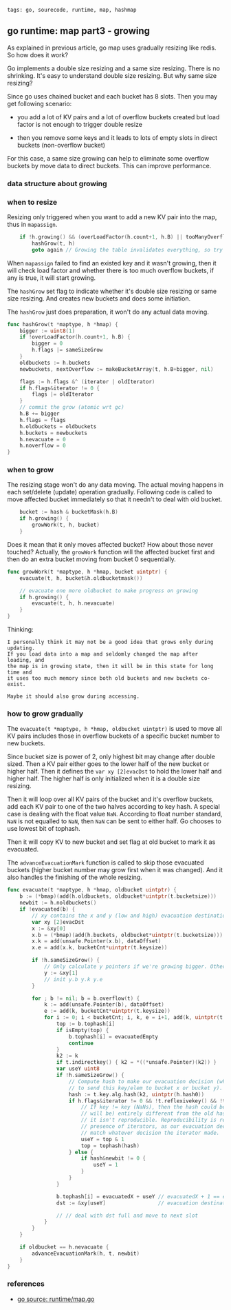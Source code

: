 ```metadata
tags: go, sourecode, runtime, map, hashmap
```

## go runtime: map part3 - growing

As explained in previous article, go map uses gradually resizing like redis. So how
 does it work?

Go implements a double size resizing and a same size resizing. There is no shrinking.
It's easy to understand double size resizing. But why same size resizing?

Since go uses chained bucket and each bucket has 8 slots. Then you may get following
 scenario:

- you add a lot of KV pairs and a lot of overflow buckets created but load
 factor is not enough to trigger double resize

- then you remove some keys and it leads to lots of empty slots in direct buckets (non-overflow bucket)

For this case, a same size growing can help to eliminate some overflow buckets by move
 data to direct buckets. This can improve performance.

### data structure about growing

### when to resize
Resizing only triggered when you want to add a new KV pair into the map, thus in `mapassign`.

```go
	if !h.growing() && (overLoadFactor(h.count+1, h.B) || tooManyOverflowBuckets(h.noverflow, h.B)) {
		hashGrow(t, h)
		goto again // Growing the table invalidates everything, so try again
```

When `mapassign` failed to find an existed key and it wasn't growing, then it will check
 load factor and whether there is too much overflow buckets, if any is true, it will start
 growing.

The `hashGrow` set flag to indicate whether it's double size resizing or same size resizing.
And creates new buckets and does some initiation.

The `hashGrow` just does preparation, it won't do any actual data moving. 
```go
func hashGrow(t *maptype, h *hmap) {
	bigger := uint8(1)
	if !overLoadFactor(h.count+1, h.B) {
		bigger = 0
		h.flags |= sameSizeGrow
	}
	oldbuckets := h.buckets
	newbuckets, nextOverflow := makeBucketArray(t, h.B+bigger, nil)

	flags := h.flags &^ (iterator | oldIterator)
	if h.flags&iterator != 0 {
		flags |= oldIterator
	}
	// commit the grow (atomic wrt gc)
	h.B += bigger
	h.flags = flags
	h.oldbuckets = oldbuckets
	h.buckets = newbuckets
	h.nevacuate = 0
	h.noverflow = 0
}
```

### when to grow

The resizing stage won't do any data moving.  The actual moving happens in each
 set/delete (update) operation gradually. Following code is called to move affected
 bucket immediately so that it needn't to deal with old bucket.

``` go
	bucket := hash & bucketMask(h.B)
	if h.growing() {
		growWork(t, h, bucket)
	}
```

Does it mean that it only moves affected bucket? How about those never touched?
Actually, the `growWork` function will the affected bucket first and then do an
 extra bucket moving from bucket 0 sequentially.

``` go
func growWork(t *maptype, h *hmap, bucket uintptr) {
	evacuate(t, h, bucket&h.oldbucketmask())

	// evacuate one more oldbucket to make progress on growing
	if h.growing() {
		evacuate(t, h, h.nevacuate)
	}
}
```

Thinking:

    I personally think it may not be a good idea that grows only during updating.
    If you load data into a map and seldomly changed the map after loading, and
    the map is in growing state, then it will be in this state for long time and
    it uses too much memory since both old buckets and new buckets co-exist.

    Maybe it should also grow during accessing.


### how to grow gradually
The `evacuate(t *maptype, h *hmap, oldbucket uintptr)` is used to move all KV pairs
 includes those in overflow buckets of a specific bucket number to new buckets.

Since bucket size is power of 2, only highest bit may change after double sized. Then
 a KV pair either goes to the lower half of the new bucket or higher half. Then it
 defines the `var xy [2]evacDst` to hold the lower half and higher half. The higher
 half is only initialized when it is a double size resizing.

Then it will loop over all KV pairs of the bucket and it's overflow buckets, add each
 KV pair to one of the two halves according to key hash. A special case is dealing
 with the float value `NaN`. According to float number standard, `NaN` is not equalled
 to `NaN`, then `NaN` can be sent to either half. Go chooses to use lowest bit of tophash.

Then it will copy KV to new bucket and set flag at old bucket to mark it as evacuated.

The `advanceEvacuationMark` function is called to skip those evacuated buckets (higher
 bucket number may grow first when it was changed). And it also handles the finishing of
 the whole resizing.

```go
func evacuate(t *maptype, h *hmap, oldbucket uintptr) {
	b := (*bmap)(add(h.oldbuckets, oldbucket*uintptr(t.bucketsize)))
	newbit := h.noldbuckets()
	if !evacuated(b) {
		// xy contains the x and y (low and high) evacuation destinations.
		var xy [2]evacDst
		x := &xy[0]
		x.b = (*bmap)(add(h.buckets, oldbucket*uintptr(t.bucketsize)))
		x.k = add(unsafe.Pointer(x.b), dataOffset)
		x.e = add(x.k, bucketCnt*uintptr(t.keysize))

		if !h.sameSizeGrow() {
			// Only calculate y pointers if we're growing bigger. Otherwise GC can see bad pointers.
			y := &xy[1]
            // init y.b y.k y.e
		}

		for ; b != nil; b = b.overflow(t) {
			k := add(unsafe.Pointer(b), dataOffset)
			e := add(k, bucketCnt*uintptr(t.keysize))
			for i := 0; i < bucketCnt; i, k, e = i+1, add(k, uintptr(t.keysize)), add(e, uintptr(t.elemsize)) {
				top := b.tophash[i]
				if isEmpty(top) {
					b.tophash[i] = evacuatedEmpty
					continue
				}
				k2 := k
				if t.indirectkey() { k2 = *((*unsafe.Pointer)(k2)) }
				var useY uint8
				if !h.sameSizeGrow() {
					// Compute hash to make our evacuation decision (whether we need
					// to send this key/elem to bucket x or bucket y).
					hash := t.key.alg.hash(k2, uintptr(h.hash0))
					if h.flags&iterator != 0 && !t.reflexivekey() && !t.key.alg.equal(k2, k2) {
						// If key != key (NaNs), then the hash could be (and probably
						// will be) entirely different from the old hash. Moreover,
						// it isn't reproducible. Reproducibility is required in the
						// presence of iterators, as our evacuation decision must
						// match whatever decision the iterator made.
						useY = top & 1
						top = tophash(hash)
					} else {
						if hash&newbit != 0 {
							useY = 1
						}
					}
				}

				b.tophash[i] = evacuatedX + useY // evacuatedX + 1 == evacuatedY
				dst := &xy[useY]                 // evacuation destination

                // // deal with dst full and move to next slot
			}
		}
	}

	if oldbucket == h.nevacuate {
		advanceEvacuationMark(h, t, newbit)
	}
}
```

### references
- [go source: runtime/map.go](https://github.com/golang/go/blob/go1.13.5/src/runtime/map.go)
